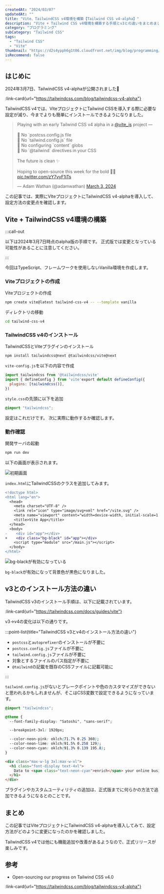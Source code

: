 ```yaml
---
createdAt: "2024/03/07"
updatedAt: ""
title: "Vite、TailwindCSS v4環境を構築【Tailwind CSS v4-alpha】"
description: "Vite + Tailwind CSS v4環境を構築する手順とv3との違いをまとめました。"
category: "プログラミング"
subCategory: "Tailwind CSS"
tags:
  - "Tailwind CSS"
  - "Vite"
thumbnail: "https://d2s4ypph6g1t06.cloudfront.net/img/blog/programming/tailwind-css-v4-install/tailwind-css.png"
isRecommend: false
---
```


## はじめに

2024年3月7日、TailwindCSS v4-alphaが公開されました🎉

:link-card{url="https://tailwindcss.com/blog/tailwindcss-v4-alpha"}

TailwindCSS v4では、ViteプロジェクトにTailwind CSSを導入する際に必要な設定が減り、今までよりも簡単にインストールできるようになりました。

<blockquote class="twitter-tweet"><p lang="en" dir="ltr">Playing with an early Tailwind CSS v4 alpha in a <a href="https://twitter.com/vite_js?ref_src=twsrc%5Etfw">@vite_js</a> project —<br><br>🚫 No `postcss.config.js file<br>🚫 No `tailwind.config.js` file<br>🚫 No configuring `content` globs<br>🚫 No `@​tailwind` directives in your CSS<br><br>The future is clean ✨<br><br>Hoping to open-source this week for the bold 🤙🏻 <a href="https://t.co/zY7vyF1iTs">pic.twitter.com/zY7vyF1iTs</a></p>&mdash; Adam Wathan (@adamwathan) <a href="https://twitter.com/adamwathan/status/1764383146559017048?ref_src=twsrc%5Etfw">March 3, 2024</a></blockquote>

この記事では、実際にVIteプロジェクトにTailwindCSS v4-alphaを導入して、設定方法の変更点を確認します。

## Vite + TailwindCSS v4環境の構築

:::call-out

以下は2024年3月7日時点のalpha版の手順です。
正式版では変更となっている可能性があることに注意してください。

:::

今回はTypeScript、フレームワークを使用しないVanilla環境を作成します。

### Viteプロジェクトの作成

Viteプロジェクトの作成

```bash
npm create vite@latest tailwind-css-v4 -- --template vanilla
```

ディレクトリの移動

```bash
cd tailwind-css-v4
```

### TailwindCSS v4のインストール

TailwindCSSとViteプラグインのインストール

```bash
npm install tailwindcss@next @tailwindcss/vite@next
```

`vite-config.js`を以下の内容で作成

```js [vite-config.js]
import tailwindcss from '@tailwindcss/vite'
import { defineConfig } from 'vite'export default defineConfig({
  plugins: [tailwindcss()],
})
```

`style.css`の先頭に以下を追加

```css [style.css]
@import "tailwindcss";
```

設定はこれだけです。
次に実際に動作するか確認します。

### 動作確認

開発サーバの起動

```bash
npm run dev
```

以下の画面が表示されます。

![初期画面](https://d2s4ypph6g1t06.cloudfront.net/img/blog/programming/tailwind-css-v4-install/before.png)

`index.html`にTailwindCSSのクラスを追加してみます。

```diff [index.html]
<!doctype html>
<html lang="en">
  <head>
    <meta charset="UTF-8" />
    <link rel="icon" type="image/svg+xml" href="/vite.svg" />
    <meta name="viewport" content="width=device-width, initial-scale=1.0" />
    <title>Vite App</title>
  </head>
  <body>
-    <div id="app"></div>
+    <div class="bg-black" id="app"></div>
    <script type="module" src="/main.js"></script>
  </body>
</html>
```

![bg-blackが有効になっている](https://d2s4ypph6g1t06.cloudfront.net/img/blog/programming/tailwind-css-v4-install/after.png)

`bg-black`が有効になって背景色が黒色になりました。

## v3とのインストール方法の違い

TailwindCSS v3のインストール手順は、以下に記載されています。

:link-card{url="https://tailwindcss.com/docs/guides/vite"}

v3→v4の変化は以下の通りです。

:::point-list{title="TailwindCSS v3とv4のインストール方法の違い"}

- `postcss`と`autoprefixer`のインストールが不要に
- `postcss.config.js`ファイルが不要に
- `tailwind.config.js`ファイルが不要に
- 対象とするファイルのパス指定が不要に
- `@tailwind`の記載を既存のCSSファイルに記載可能に

:::

`tailwind.config.js`がないとブレークポイントや色のカスタマイズができないと思われるかもしれませんが、そこはCSS変数で設定できるようになっています。

```css [style.css]
@import "tailwindcss";

@theme {
  --font-family-display: "Satoshi", "sans-serif";

  --breakpoint-3xl: 1920px;

  --color-neon-pink: oklch(71.7% 0.25 360);
  --color-neon-lime: oklch(91.5% 0.258 129);
  --color-neon-cyan: oklch(91.3% 0.139 195.8);
}
```

```html [index.html]
<div class="max-w-lg 3xl:max-w-xl">
  <h1 class="font-display text-4xl">
    Data to <span class="text-neon-cyan">enrich</span> your online business
  </h1>
</div>
```

プラグインやカスタムユーティリティの追加は、正式版までに何らかの方法で追加できるようになるとのことです。

## まとめ

この記事ではViteプロジェクトにTailwindCSS v4-alphaを導入してみて、設定方法がどのように変更になったのかを確認しました。

TailwindCSS v4では他にも機能追加や改善があるようなので、正式リリースが楽しみです。

## 参考

- Open-sourcing our progress on Tailwind CSS v4.0

:link-card{url="https://tailwindcss.com/blog/tailwindcss-v4-alpha"}
